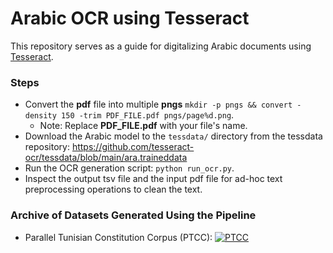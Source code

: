 # Arabic OCR using Tesseract
This repository serves as a guide for digitalizing Arabic documents using [Tesseract](https://github.com/tesseract-ocr/tesseract).

### Steps

- Convert the **pdf** file into multiple **pngs**
`mkdir -p pngs && convert -density 150 -trim PDF_FILE.pdf pngs/page%d.png`.
  - Note: Replace **PDF_FILE.pdf** with your file's name.
- Download the Arabic model to the `tessdata/` directory from the tessdata repository: https://github.com/tesseract-ocr/tessdata/blob/main/ara.traineddata
- Run the OCR generation script: `python run_ocr.py`.
- Inspect the output tsv file and the input pdf file for ad-hoc text preprocessing operations to clean the text.

### Archive of Datasets Generated Using the Pipeline

- Parallel Tunisian Constitution Corpus (PTCC): [![PTCC](https://img.shields.io/badge/🤗-PTCC%20-yellow.svg)](https://huggingface.co/datasets/AMR-KELEG/PTCC)
